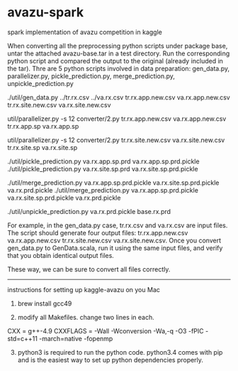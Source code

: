 # avazu-spark
spark implementation of avazu competition in kaggle

When converting all the preprocessing python scripts under package base, untar the attached avazu-base.tar in a test directory. Run the corresponding python script and compared the output to the original (already included in the tar). Thre are 5 python scripts involved in data preparation: gen_data.py, parallelizer.py, pickle_prediction.py, merge_prediction.py, unpickle_prediction.py

./util/gen_data.py ../tr.rx.csv ../va.rx.csv tr.rx.app.new.csv va.rx.app.new.csv tr.rx.site.new.csv va.rx.site.new.csv

util/parallelizer.py -s 12 converter/2.py tr.rx.app.new.csv va.rx.app.new.csv tr.rx.app.sp va.rx.app.sp

util/parallelizer.py -s 12 converter/2.py tr.rx.site.new.csv va.rx.site.new.csv tr.rx.site.sp va.rx.site.sp



./util/pickle_prediction.py va.rx.app.sp.prd va.rx.app.sp.prd.pickle
./util/pickle_prediction.py va.rx.site.sp.prd va.rx.site.sp.prd.pickle

./util/merge_prediction.py va.rx.app.sp.prd.pickle va.rx.site.sp.prd.pickle va.rx.prd.pickle 
./util/merge_prediction.py va.rx.app.sp.prd.pickle va.rx.site.sp.prd.pickle va.rx.prd.pickle 


./util/unpickle_prediction.py va.rx.prd.pickle base.rx.prd


For example, in the gen_data.py case, tr.rx.csv and va.rx.csv are input files. The script should generate four output files: tr.rx.app.new.csv va.rx.app.new.csv tr.rx.site.new.csv va.rx.site.new.csv. Once you convert gen_data.py to GenData.scala, run it using the same input files, and verify that you obtain identical output files. 

These way, we can be sure to convert all files correctly. 

----

instructions for setting up kaggle-avazu on you Mac

1. brew install gcc49

2. modify all Makefiles. change two lines in each.

CXX = g++-4.9
CXXFLAGS = -Wall -Wconversion -Wa,-q -O3 -fPIC -std=c++11 -march=native -fopenmp

3. python3 is required to run the python code. python3.4 comes with pip and is the easiest way to set up python dependencies properly.

